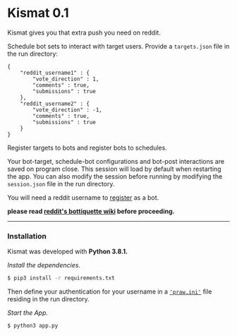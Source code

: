 # Kismat 0.1

Kismat gives you that extra push you need on reddit.

Schedule bot sets to interact with target users.
Provide a `targets.json` file in the run directory:
```
{
    "reddit_username1" : {
        "vote_direction" : 1,
        "comments" : true,
        "submissions" : true
    },
    "reddit_username2" : {
        "vote_direction" : -1,
        "comments" : true,
        "submissions" : true
    }
}
```
Register targets to bots and register bots to schedules. 

Your bot-target, schedule-bot configurations and bot-post interactions are saved on program close. 
This session will load by default when restarting the app. You can also modify the session before running by modifying the `session.json` file in the run directory. 

You will need a reddit username to [register](https://redditclient.readthedocs.io/en/latest/oauth/) as a bot.

**please read [reddit's bottiquette wiki](https://www.reddit.com/wiki/bottiquette) before proceeding.**

----------------------------
### Installation

Kismat was developed with **Python 3.8.1.**

_Install the dependencies._

```sh
$ pip3 install -r requirements.txt
```

Then define your authentication for your username in a [`'praw.ini'`](https://praw.readthedocs.io/en/latest/getting_started/configuration/prawini.html) file residing in the run directory. 

_Start the App._

```sh
$ python3 app.py
```

